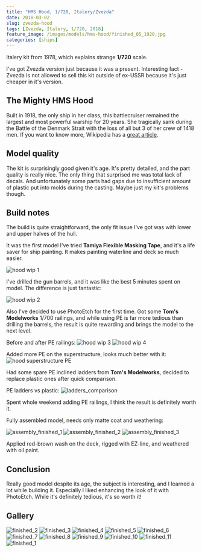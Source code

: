 ```yaml
---
title: "HMS Hood, 1/720, Italery/Zvezda"
date: 2018-03-02
slug: zvezda-hood
tags: [Zvezda, Italery, 1/720, 2018]
feature_image: /images/models/hms-hood/finished_05_1920.jpg
categories: [ships]
---
```


Italery kit from 1978, which explains strange **1/720** scale.

I've got Zvezda version just because it was a present. Interesting fact - Zvezda is not allowed to sell this kit outside of ex-USSR because it's just cheaper in it's version.

## The Mighty HMS Hood

Built in 1918, the only ship in her class, this battlecruiser remained the largest and most powerful warship for 20 years. She tragically sank during the Battle of the Denmark Strait with the loss of all but 3 of her crew of 1418 men. If you want to know more, Wikipedia has a [great article](https://en.wikipedia.org/wiki/HMS_Hood).

## Model quality

The kit is surprisingly good given it's age. It's pretty detailed, and the part quality is really nice.
The only thing that surprised me was total lack of decals.
And unfortunately some parts had gaps due to insufficient amount of plastic put into molds during the casting. Maybe just my kit's problems though.

## Build notes
The build is quite straightforward, the only fit issue I've got was with lower and upper halves of the hull.

It was the first model I've tried **Tamiya Flexible Masking Tape**, and it's a life saver for ship painting.
It makes painting waterline and deck so much easier.


![hood wip 1](/images/models/hms-hood/hood_wip_1_1920.jpg)

I've drilled the gun barrels, and it was like the best 5 minutes spent on model. The difference is just fantastic:
 
![hood wip 2](/images/models/hms-hood/hood_wip_2_1920.jpg)

Also I've decided to use PhotoEtch for the first time. Got some **Tom's Modelworks** 1/700 railings, and while using PE is far more tedious than drilling the barrels, the result is quite rewarding and brings the model to the next level.

Before and after PE railings:
![hood wip 3](/images/models/hms-hood/hood_wip_3_1920.jpg)
![hood wip 4](/images/models/hms-hood/hood_wip_4_1920.jpg)

Added more PE on the superstructure, looks much better with it:
![hood superstructure PE](/images/models/hms-hood/hood_wip_5_1920.jpg)

Had some spare PE inclined ladders from **Tom's Modelworks**, decided to replace plastic ones after quick comparison.

PE ladders vs plastic:
![ladders_comparison](/images/models/hms-hood/ladders_comparison_1920.jpg)

Spent whole weekend adding PE railings, I think the result is definitely worth it.

Fully assembled model, needs only matte coat and weathering:

![assembly_finished_1](/images/models/hms-hood/assembly_finished_1_1920.jpg)
![assembly_finished_2](/images/models/hms-hood/assembly_finished_2_1920.jpg)
![assembly_finished_3](/images/models/hms-hood/assembly_finished_3_1920.jpg)

Applied red-brown wash on the deck, rigged with EZ-line, and weathered with oil paint.

## Conclusion

Really good model despite its age, the subject is interesting, and I learned a lot while building it.
Especially I liked enhancing the look of it with PhotoEtch. While it's definitely tedious, it's so worth it!

## Gallery

![finished_2](/images/models/hms-hood/finished_02_1920.jpg)
![finished_3](/images/models/hms-hood/finished_03_1920.jpg)
![finished_4](/images/models/hms-hood/finished_04_1920.jpg)
![finished_5](/images/models/hms-hood/finished_05_1920.jpg)
![finished_6](/images/models/hms-hood/finished_06_1920.jpg)
![finished_7](/images/models/hms-hood/finished_07_1920.jpg)
![finished_8](/images/models/hms-hood/finished_08_1920.jpg)
![finished_9](/images/models/hms-hood/finished_09_1920.jpg)
![finished_10](/images/models/hms-hood/finished_10_1920.jpg)
![finished_11](/images/models/hms-hood/finished_11_1920.jpg)
![finished_1](/images/models/hms-hood/finished_01_1920.jpg)
